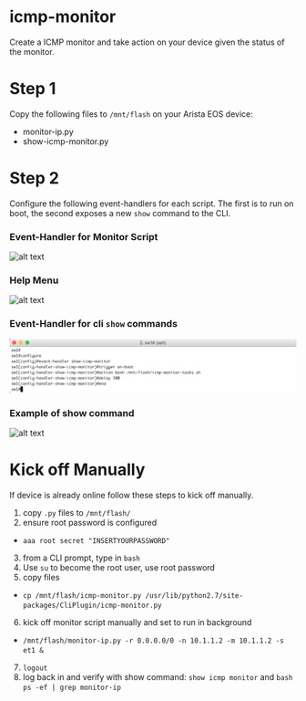 # icmp-monitor

Create a ICMP monitor and take action on your device given the status of the monitor.

# Step 1

Copy the following files to `/mnt/flash` on your Arista EOS device:
 - monitor-ip.py
 - show-icmp-monitor.py

# Step 2

Configure the following event-handlers for each script. The first is to run on boot, the second exposes a new `show` command to the CLI.

### Event-Handler for Monitor Script

![alt text](https://github.com/mtharpie/icmp-monitor/blob/master/pics/event-handler-script.png)

### Help Menu

![alt text](https://github.com/mtharpie/icmp-monitor/blob/master/pics/help-menu.png)

### Event-Handler for cli `show` commands
![alt text](https://github.com/mtharpie/icmp-monitor/blob/master/pics/event-handler-show.png)

### Example of show command

![alt text](https://github.com/mtharpie/icmp-monitor/blob/master/pics/show-icmp-monitor.png)

# Kick off Manually

If device is already online follow these steps to kick off manually.

1. copy `.py` files to `/mnt/flash/`
2. ensure root password is configured
  - `aaa root secret "INSERTYOURPASSWORD"`
3. from a CLI prompt, type in `bash`
4. Use `su` to become the root user, use root password
5. copy files
  - `cp /mnt/flash/icmp-monitor.py /usr/lib/python2.7/site-packages/CliPlugin/icmp-monitor.py`
6. kick off monitor script manually and set to run in background
  - `/mnt/flash/monitor-ip.py -r 0.0.0.0/0 -n 10.1.1.2 -m 10.1.1.2 -s et1 &`
7. `logout`
8. log back in and verify with show command: `show icmp monitor` and `bash ps -ef | grep monitor-ip`
